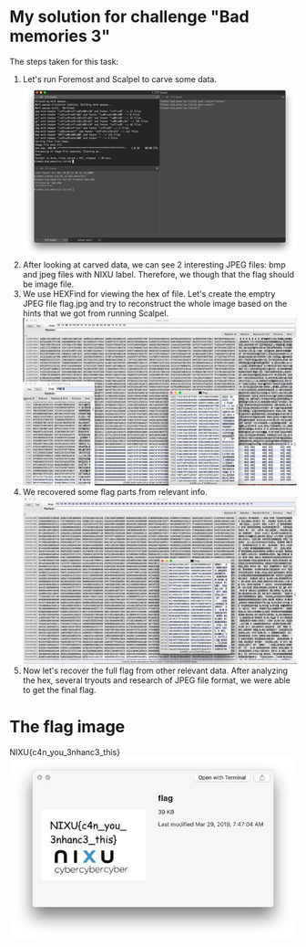 # My solution for challenge "Bad memories 3"

The steps taken for this task:
1. Let's run Foremost and Scalpel to carve some data. ![Running scalpel](scalpel.jpg)
2. After looking at carved data, we can see 2 interesting JPEG files: bmp and jpeg files with NIXU label. Therefore, we though that the flag should be image file.
3. We use HEXFind for viewing the hex of file. Let's create the emptry JPEG file flag.jpg and try to reconstruct the whole image based on the hints that we got from running Scalpel. ![Extracting the flag](extracting_flag.jpg)
4. We recovered some flag parts from relevant info. ![Construction fo flag](constructing_flag.jpg)
5. Now let's recover the full flag from other relevant data. After analyzing the hex, several tryouts and research of JPEG file format, we were able to get the final flag.

# The flag image
NIXU{c4n_you_3nhanc3_this}
![The final flag](final_flag.jpg)
